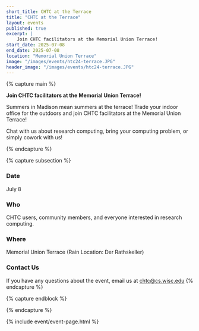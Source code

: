 ```yaml
---
short_title: CHTC at the Terrace
title: "CHTC at the Terrace"
layout: events
published: true
excerpt: |
    Join CHTC facilitators at the Memorial Union Terrace!
start_date: 2025-07-08
end_date: 2025-07-08
location: "Memorial Union Terrace"
image: "/images/events/htc24-terrace.JPG"
header_image: "/images/events/htc24-terrace.JPG"
---
```


{% capture main %}

**Join CHTC facilitators at the Memorial Union Terrace!**

Summers in Madison mean summers at the terrace! Trade your indoor office for the outdoors and join CHTC facilitators at the Memorial Union Terrace! 

Chat with us about research computing, bring your computing problem, or simply cowork with us!

{% endcapture %}


{% capture subsection %}
### Date

July 8

### Who

CHTC users, community members, and everyone interested in research computing.
 
### Where

Memorial Union Terrace (Rain Location: Der Rathskeller)

### Contact Us

If you have any questions about the event, email us at [chtc@cs.wisc.edu](mailto:chtc@cs.wisc.edu)
{% endcapture %}

{% capture endblock %}


{% endcapture %}

{% include event/event-page.html %}
